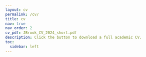 ```yaml
---
layout: cv
permalink: /cv/
title: cv
nav: true
nav_order: 2
cv_pdf: JBrook_CV_2024_short.pdf
description: Click the button to download a full academic CV.
toc:
  sidebar: left
---
```

